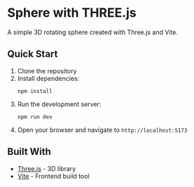 # Sphere with THREE.js


A simple 3D rotating sphere created with Three.js and Vite.

## Quick Start

1. Clone the repository
2. Install dependencies:
   ```
   npm install
   ```
3. Run the development server:
   ```
   npm run dev
   ```
4. Open your browser and navigate to `http://localhost:5173`

## Built With

- [Three.js](https://threejs.org/) - 3D library
- [Vite](https://vitejs.dev/) - Frontend build tool

